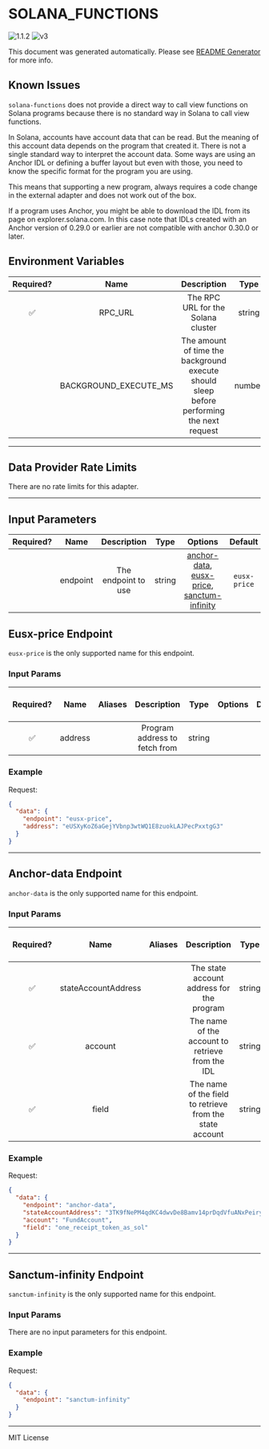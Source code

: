 # SOLANA_FUNCTIONS

![1.1.2](https://img.shields.io/github/package-json/v/smartcontractkit/external-adapters-js?filename=packages/sources/solana-functions/package.json) ![v3](https://img.shields.io/badge/framework%20version-v3-blueviolet)

This document was generated automatically. Please see [README Generator](../../scripts#readme-generator) for more info.

## Known Issues

`solana-functions` does not provide a direct way to call view functions on
Solana programs because there is no standard way in Solana to call view
functions.

In Solana, accounts have account data that can be read. But the meaning of this
account data depends on the program that created it. There is not a single
standard way to interpret the account data. Some ways are using an Anchor IDL
or defining a buffer layout but even with those, you need to know the specific
format for the program you are using.

This means that supporting a new program, always requires a code change in the
external adapter and does not work out of the box.

If a program uses Anchor, you might be able to download the IDL from its page
on explorer.solana.com. In this case note that IDLs created with an Anchor
version of 0.29.0 or earlier are not compatible with anchor 0.30.0 or later.

## Environment Variables

| Required? |         Name          |                                        Description                                        |  Type  | Options | Default |
| :-------: | :-------------------: | :---------------------------------------------------------------------------------------: | :----: | :-----: | :-----: |
|    ✅     |        RPC_URL        |                            The RPC URL for the Solana cluster                             | string |         |         |
|           | BACKGROUND_EXECUTE_MS | The amount of time the background execute should sleep before performing the next request | number |         | `1000`  |

---

## Data Provider Rate Limits

There are no rate limits for this adapter.

---

## Input Parameters

| Required? |   Name   |     Description     |  Type  |                                                         Options                                                          |   Default    |
| :-------: | :------: | :-----------------: | :----: | :----------------------------------------------------------------------------------------------------------------------: | :----------: |
|           | endpoint | The endpoint to use | string | [anchor-data](#anchor-data-endpoint), [eusx-price](#eusx-price-endpoint), [sanctum-infinity](#sanctum-infinity-endpoint) | `eusx-price` |

## Eusx-price Endpoint

`eusx-price` is the only supported name for this endpoint.

### Input Params

| Required? |  Name   | Aliases |          Description          |  Type  | Options | Default | Depends On | Not Valid With |
| :-------: | :-----: | :-----: | :---------------------------: | :----: | :-----: | :-----: | :--------: | :------------: |
|    ✅     | address |         | Program address to fetch from | string |         |         |            |                |

### Example

Request:

```json
{
  "data": {
    "endpoint": "eusx-price",
    "address": "eUSXyKoZ6aGejYVbnp3wtWQ1E8zuokLAJPecPxxtgG3"
  }
}
```

---

## Anchor-data Endpoint

`anchor-data` is the only supported name for this endpoint.

### Input Params

| Required? |        Name         | Aliases |                       Description                        |  Type  | Options | Default | Depends On | Not Valid With |
| :-------: | :-----------------: | :-----: | :------------------------------------------------------: | :----: | :-----: | :-----: | :--------: | :------------: |
|    ✅     | stateAccountAddress |         |        The state account address for the program         | string |         |         |            |                |
|    ✅     |       account       |         |     The name of the account to retrieve from the IDL     | string |         |         |            |                |
|    ✅     |        field        |         | The name of the field to retrieve from the state account | string |         |         |            |                |

### Example

Request:

```json
{
  "data": {
    "endpoint": "anchor-data",
    "stateAccountAddress": "3TK9fNePM4qdKC4dwvDe8Bamv14prDqdVfuANxPeiryb",
    "account": "FundAccount",
    "field": "one_receipt_token_as_sol"
  }
}
```

---

## Sanctum-infinity Endpoint

`sanctum-infinity` is the only supported name for this endpoint.

### Input Params

There are no input parameters for this endpoint.

### Example

Request:

```json
{
  "data": {
    "endpoint": "sanctum-infinity"
  }
}
```

---

MIT License
